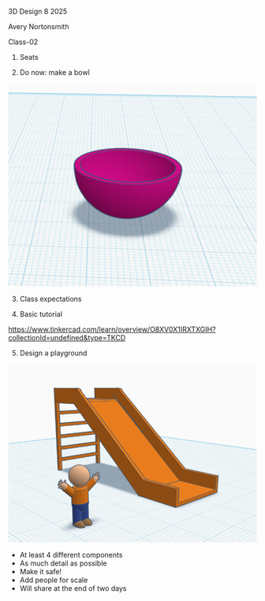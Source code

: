 3D Design 8 2025

Avery Nortonsmith

Class-02

1) Seats

2) Do now: make a bowl

![bowl](bowl.png)

3) Class expectations

4) Basic tutorial

https://www.tinkercad.com/learn/overview/O8XV0X1IRXTXGIH?collectionId=undefined&type=TKCD

5) Design a playground

![slide](slide.png)

- At least 4 different components
- As much detail as possible
- Make it safe!
- Add people for scale
- Will share at the end of two days
